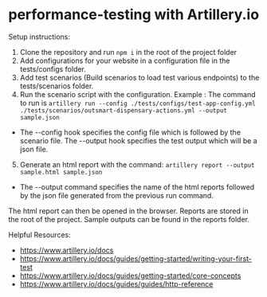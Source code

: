 # performance-testing with Artillery.io

Setup instructions:

  1. Clone the repository and run `npm i` in the root of the project folder
  2. Add configurations for your website in a configuration file in the tests/configs folder.
  3. Add test scenarios (Build scenarios to load test various endpoints) to the tests/scenarios folder.
  4. Run the scenario script with the configuration. 
  Example : 
  The command to run is `artillery run --config ./tests/configs/test-app-config.yml ./tests/scenarios/outsmart-dispensary-actions.yml --output sample.json`
  * The --config hook specifies the config file which is followed by the scenario file. The --output hook specifies the test output which will be a json file.
  
  5. Generate an html report with the command: `artillery report --output sample.html sample.json`
  * The --output command specifies the name of the html reports followed by the json file generated from the previous run command.
  
  The html report can then be opened in the browser. Reports are stored in the root of the project. Sample outputs can be found in the reports folder.
  
  Helpful Resources:
  - https://www.artillery.io/docs
  - https://www.artillery.io/docs/guides/getting-started/writing-your-first-test
  - https://www.artillery.io/docs/guides/getting-started/core-concepts
  - https://www.artillery.io/docs/guides/guides/http-reference
  

